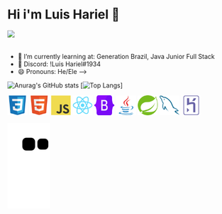 # Hi i'm Luis Hariel 💪

<div>
<img  height="200px" src="https://img.wattpad.com/bf48ffcf9b4f4adba6615c52f828d8f3ed758583/68747470733a2f2f73332e616d617a6f6e6177732e636f6d2f776174747061642d6d656469612d736572766963652f53746f7279496d6167652f664d72797555545f766f774669513d3d2d313035333232373639372e313637343539333665303734313262363937323634353631303437312e676966"
</div> <br> </br>

- 🌱 I’m currently learning at: Generation Brazil, Java Junior Full Stack
- 📱 Discord: !Luis Hariel#1934
- 😄 Pronouns: He/Ele
--> 

![Anurag's GitHub stats](https://github-readme-stats.vercel.app/api?username=Luis2k21&theme=highcontrast&show_icons=true&border_radius=10px&&bg_color=DEG,100,100,200)
[![Top Langs](https://github-readme-stats.vercel.app/api/top-langs/?username=Luis2k21&layout=compact&theme=highcontrast&show_icons=true&border_radius=10px&&bg_color=DEG,100,100,200)]


<div>  
<img src="https://raw.githubusercontent.com/devicons/devicon/2ae2a900d2f041da66e950e4d48052658d850630/icons/css3/css3-original.svg" width="45px">
<img src="https://raw.githubusercontent.com/devicons/devicon/2ae2a900d2f041da66e950e4d48052658d850630/icons/html5/html5-original.svg" width="45px">
<img src="https://raw.githubusercontent.com/devicons/devicon/2ae2a900d2f041da66e950e4d48052658d850630/icons/javascript/javascript-original.svg" width="45px">
<img src="https://raw.githubusercontent.com/devicons/devicon/2ae2a900d2f041da66e950e4d48052658d850630/icons/react/react-original.svg" width="45px">
<img src="https://raw.githubusercontent.com/devicons/devicon/2ae2a900d2f041da66e950e4d48052658d850630/icons/bootstrap/bootstrap-original.svg" width="45px">
<img src="https://raw.githubusercontent.com/devicons/devicon/2ae2a900d2f041da66e950e4d48052658d850630/icons/java/java-original.svg" width="45px">
<img src="https://raw.githubusercontent.com/devicons/devicon/2ae2a900d2f041da66e950e4d48052658d850630/icons/spring/spring-original.svg" width="45px">
<img src="https://raw.githubusercontent.com/devicons/devicon/2ae2a900d2f041da66e950e4d48052658d850630/icons/mysql/mysql-original.svg" width="45px">
<img src="https://raw.githubusercontent.com/devicons/devicon/2ae2a900d2f041da66e950e4d48052658d850630/icons/heroku/heroku-original.svg" width="45px">
</div>

![Snake animation](https://github.com/Luis2k21/Luis2k21/blob/output/github-contribution-grid-snake.svg)
